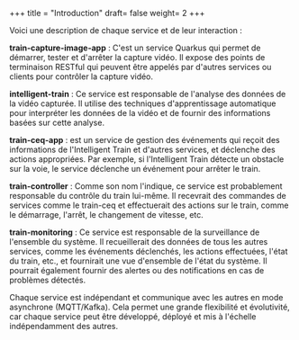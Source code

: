 +++
title = "Introduction"
draft= false
weight= 2
+++

Voici une description de chaque service et de leur interaction :

**train-capture-image-app** : C'est un service Quarkus qui permet de démarrer, tester et d'arrêter la capture vidéo. Il expose des points de terminaison RESTful qui peuvent être appelés par d'autres services ou clients pour contrôler la capture vidéo.

**intelligent-train** : Ce service est  responsable de l'analyse des données de la vidéo capturée. Il  utilise des techniques d'apprentissage automatique pour interpréter les données de la vidéo et de fournir des informations basées sur cette analyse.

**train-ceq-app** : est un service de gestion des événements qui reçoit des informations de l'Intelligent Train et d'autres services, et déclenche des actions appropriées. Par exemple, si l'Intelligent Train détecte un obstacle sur la voie, le service déclenche un événement pour arrêter le train.

**train-controller** : Comme son nom l'indique, ce service est probablement responsable du contrôle du train lui-même. Il recevrait des commandes de services comme le train-ceq et effectuerait des actions sur le train, comme le démarrage, l'arrêt, le changement de vitesse, etc.

**train-monitoring** : Ce service est responsable de la surveillance de l'ensemble du système. Il recueillerait des données de tous les autres services, comme les événements déclenchés, les actions effectuées, l'état du train, etc., et fournirait une vue d'ensemble de l'état du système. Il pourrait également fournir des alertes ou des notifications en cas de problèmes détectés.

Chaque service est indépendant et communique avec les autres en mode asynchrone (MQTT/Kafka). Cela permet une grande flexibilité et évolutivité, car chaque service peut être développé, déployé et mis à l'échelle indépendamment des autres.
